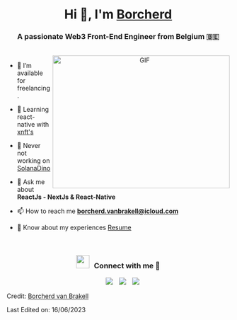 <h1 align="center">Hi 👋, I'm <a href="https://github.com/borcherd" target="blank">
Borcherd</a></h1>
<h3 align="center">A passionate Web3 Front-End Engineer from Belgium &#127463;&#127466</h3>
<br/>

<a target="_blank" align="center">
  <img align="right" top="500" height="300" width="400" alt="GIF" src="https://media.giphy.com/media/SWoSkN6DxTszqIKEqv/giphy.gif">
</a>


- 🤝 I’m available for freelancing.

- 🌱 Learning react-native with <a href="https://github.com/coral-xyz/xnft-quickstart" target="blank">xnft's</a>

- 🔭 Never not working on <a href="https://www.solanadino.com/" target="blank">SolanaDino</a>

- 💬 Ask me about **ReactJs - NextJs & React-Native**

- 📫 How to reach me **borcherd.vanbrakell@icloud.com**

- 📄 Know about my experiences <a href="https://github.com/borcherd/borcherd/blob/main/Borcherd_Van_Brakell_-_Front-end_Engineer.pdf" target="blank">Resume</a>
<br/>
<h3 align="center" > <img src="https://media.giphy.com/media/iY8CRBdQXODJSCERIr/giphy.gif" width="30" height="30" style="margin-right: 10px;">Connect with me 🤝 </h3>

<p align="center">

 <div align="center"  class="icons-social" style="margin-left: 10px;">
        <a style="margin-left: 10px;"  target="_blank" href="https://www.linkedin.com/in/borcherd-van-brakell-b35658175/">
			<img src="https://img.icons8.com/doodle/40/000000/linkedin--v2.png"></a>
        <a style="margin-left: 10px;" target="_blank" href="https://github.com/borcherd">
		    <img src="https://img.icons8.com/doodle/40/000000/github--v1.png"></a>
		<a style="margin-left: 10px;" target="_blank" href="https://twitter.com/borcha_vb">
			<img src="https://img.icons8.com/doodle/1x/twitter-squared--v2.png" ></a>
      </div>

</p>


Credit: [Borcherd van Brakell](https://github.com/borcherd)

Last Edited on: 16/06/2023

